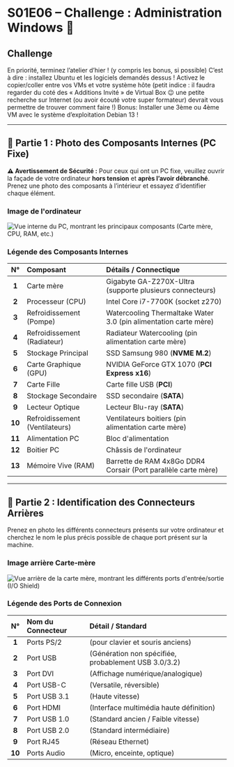 # S01E06 – Challenge : Administration Windows 🔎

## Challenge
En priorité, terminez l’atelier d’hier ! (y compris les bonus, si possible)
C’est à dire : installez Ubuntu et les logiciels demandés dessus !
Activez le copier/coller entre vos VMs et votre système hôte (petit indice : il faudra regarder du coté des « Additions Invité » de Virtual Box 😉 une petite recherche sur Internet (ou avoir écouté votre super formateur) devrait vous permettre de trouver comment faire !)
Bonus: Installer une 3ème ou 4ème VM avec le système d’exploitation Debian 13 !

---

## 📸 Partie 1 : Photo des Composants Internes (PC Fixe)

**⚠️ Avertissement de Sécurité :** Pour ceux qui ont un PC fixe, veuillez ouvrir la façade de votre ordinateur **hors tension** et **après l’avoir débranché**. Prenez une photo des composants à l’intérieur et essayez d’identifier chaque élément.

### Image de l'ordinateur

![Vue interne du PC, montrant les principaux composants (Carte mère, CPU, RAM, etc.)](image-1.png)

### Légende des Composants Internes

| N° | Composant | Détails / Connectique |
| :---: | :--- | :--- |
| **1** | Carte mère | Gigabyte GA-Z270X-Ultra (supporte plusieurs connecteurs) |
| **2** | Processeur (CPU) | Intel Core i7-7700K (socket z270) |
| **3** | Refroidissement (Pompe) | Watercooling Thermaltake Water 3.0 (pin alimentation carte mère) |
| **4** | Refroidissement (Radiateur) | Radiateur Watercooling (pin alimentation carte mère) |
| **5** | Stockage Principal | SSD Samsung 980 (**NVME M.2**) |
| **6** | Carte Graphique (GPU) | NVIDIA GeForce GTX 1070 (**PCI Express x16**) |
| **7** | Carte Fille | Carte fille USB (**PCI**) |
| **8** | Stockage Secondaire | SSD secondaire (**SATA**) |
| **9** | Lecteur Optique | Lecteur Blu-ray (**SATA**) |
| **10** | Refroidissement (Ventilateurs) | Ventilateurs boitiers (pin alimentation carte mère) |
| **11** | Alimentation PC | Bloc d'alimentation |
| **12** | Boitier PC | Châssis de l'ordinateur |
| **13** | Mémoire Vive (RAM) | Barrette de RAM 4x8Go DDR4 Corsair (Port parallèle carte mère) |

---

## 🔌 Partie 2 : Identification des Connecteurs Arrières

Prenez en photo les différents connecteurs présents sur votre ordinateur et cherchez le nom le plus précis possible de chaque port présent sur la machine.

### Image arrière Carte-mère

![Vue arrière de la carte mère, montrant les différents ports d'entrée/sortie (I/O Shield)](image.png)

### Légende des Ports de Connexion

| N° | Nom du Connecteur | Détail / Standard |
| :---: | :--- | :--- |
| **1** | Ports PS/2 | (pour clavier et souris anciens) |
| **2** | Port USB | (Génération non spécifiée, probablement USB 3.0/3.2) |
| **3** | Port DVI | (Affichage numérique/analogique) |
| **4** | Port USB-C | (Versatile, réversible) |
| **5** | Port USB 3.1 | (Haute vitesse) |
| **6** | Port HDMI | (Interface multimédia haute définition) |
| **7** | Port USB 1.0 | (Standard ancien / Faible vitesse) |
| **8** | Port USB 2.0 | (Standard intermédiaire) |
| **9** | Port RJ45 | (Réseau Ethernet) |
| **10** | Ports Audio | (Micro, enceinte, optique) |
